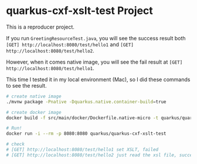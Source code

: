 # quarkus-cxf-xslt-test Project

This is a reproducer project.

If you run `GreetingResourceTest.java`, you will see the success result both `[GET] http://localhost:8080/test/hello1` and `[GET] http://localhost:8080/test/hello2`.

However, when it comes native image, you will see the fail result at `[GET] http://localhost:8080/test/hello1`.

This time I tested it in my local environment (Mac), so I did these commands to see the result.

```bash
# create native image
./mvnw package -Pnative -Dquarkus.native.container-build=true

# create docker image
docker build -f src/main/docker/Dockerfile.native-micro -t quarkus/quarkus-cxf-xslt-test .

# Run!
docker run -i --rm -p 8080:8080 quarkus/quarkus-cxf-xslt-test

# check
# [GET] http://localhost:8080/test/hello1 set XSLT, failed
# [GET] http://localhost:8080/test/hello2 just read the xsl file, success
```
